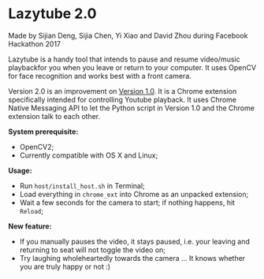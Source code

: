 # Lazytube 2.0
Made by Sijian Deng, Sijia Chen, Yi Xiao and David Zhou during Facebook Hackathon 2017

Lazytube is a handy tool that intends to pause and resume video/music playbackfor you when you leave or return to your computer. It uses OpenCV for face recognition and works best with a front camera.

Version 2.0 is an improvement on [Version 1.0](https://github.com/yixiaoyx/lazytube1.0). It is a Chrome extension specifically intended for controlling Youtube playback. It uses Chrome Native Messaging API to let the Python script in Version 1.0 and the Chrome extension talk to each other.

**System prerequisite:** 
- OpenCV2;
- Currently compatible with OS X and Linux;

**Usage:**
- Run `host/install_host.sh` in Terminal;
- Load everything in `chrome_ext` into Chrome as an unpacked extension;
- Wait a few seconds for the camera to start; if nothing happens, hit `Reload`;

**New feature:**
- If you manually pauses the video, it stays paused, i.e. your leaving and returning to seat will not toggle the video on;
- Try laughing wholeheartedly towards the camera ... It knows whether you are truly happy or not :)

